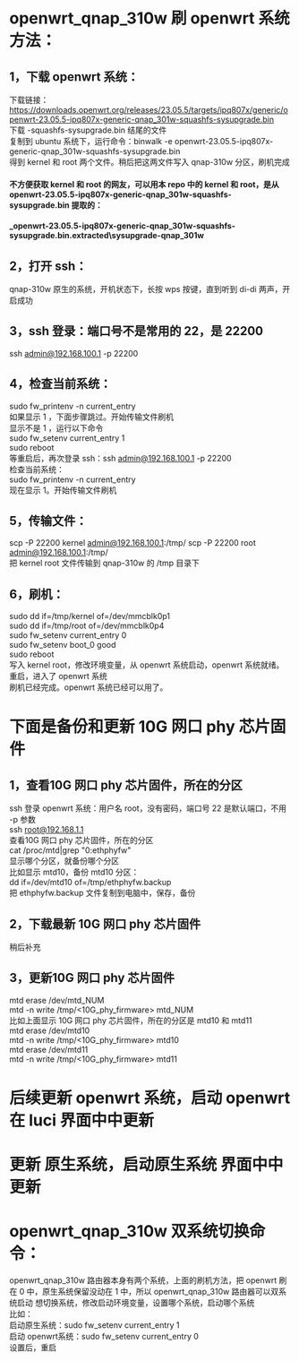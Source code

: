 # openwrt_qnap_310w 刷 openwrt 系统方法：  
## 1，下载 openwrt 系统：  
下载链接：https://downloads.openwrt.org/releases/23.05.5/targets/ipq807x/generic/openwrt-23.05.5-ipq807x-generic-qnap_301w-squashfs-sysupgrade.bin  
下载 -squashfs-sysupgrade.bin 结尾的文件  
复制到 ubuntu 系统下，运行命令：binwalk -e openwrt-23.05.5-ipq807x-generic-qnap_301w-squashfs-sysupgrade.bin  
得到 kernel 和 root 两个文件。稍后把这两文件写入 qnap-310w 分区，刷机完成  
#### 不方便获取 kernel 和 root 的网友，可以用本 repo 中的 kernel 和 root，是从 openwrt-23.05.5-ipq807x-generic-qnap_301w-squashfs-sysupgrade.bin 提取的：  
#### _openwrt-23.05.5-ipq807x-generic-qnap_301w-squashfs-sysupgrade.bin.extracted\sysupgrade-qnap_301w  
## 2，打开 ssh：  
qnap-310w 原生的系统，开机状态下，长按 wps 按键，直到听到 di-di 两声，开启成功  
## 3，ssh 登录：端口号不是常用的 22，是 22200  
ssh admin@192.168.100.1 -p 22200  
## 4，检查当前系统：  
sudo fw_printenv -n current_entry  
如果显示 1 ，下面步骤跳过。开始传输文件刷机  
显示不是 1 ，运行以下命令  
sudo fw_setenv current_entry 1  
sudo reboot  
等重启后，再次登录 ssh：ssh admin@192.168.100.1 -p 22200  
检查当前系统：  
sudo fw_printenv -n current_entry  
现在显示 1。开始传输文件刷机  
## 5，传输文件：  
scp -P 22200 kernel admin@192.168.100.1:/tmp/
scp -P 22200 root admin@192.168.100.1:/tmp/  
把 kernel root 文件传输到 qnap-310w 的 /tmp 目录下  
## 6，刷机：  
sudo dd if=/tmp/kernel of=/dev/mmcblk0p1  
sudo dd if=/tmp/root of=/dev/mmcblk0p4  
sudo fw_setenv current_entry 0  
sudo fw_setenv boot_0 good  
sudo reboot  
写入 kernel root，修改环境变量，从 openwrt 系统启动，openwrt 系统就绪。  
重启，进入了 openwrt 系统   
刷机已经完成。openwrt 系统已经可以用了。  
  
# 下面是备份和更新 10G 网口 phy 芯片固件  
## 1，查看10G 网口 phy 芯片固件，所在的分区  
ssh 登录 openwrt 系统：用户名 root，没有密码，端口号 22 是默认端口，不用 -p 参数  
ssh root@192.168.1.1  
查看10G 网口 phy 芯片固件，所在的分区  
cat /proc/mtd|grep "0:ethphyfw"  
显示哪个分区，就备份哪个分区  
比如显示 mtd10，备份 mtd10 分区：   
dd if=/dev/mtd10 of=/tmp/ethphyfw.backup  
把 ethphyfw.backup 文件复制到电脑中，保存，备份  
## 2，下载最新 10G 网口 phy 芯片固件    
稍后补充  
## 3，更新10G 网口 phy 芯片固件  
mtd erase /dev/mtd_NUM  
mtd -n write /tmp/<10G_phy_firmware> mtd_NUM  
比如上面显示 10G 网口 phy 芯片固件，所在的分区是 mtd10 和 mtd11  
mtd erase /dev/mtd10  
mtd -n write /tmp/<10G_phy_firmware> mtd10  
mtd erase /dev/mtd11  
mtd -n write /tmp/<10G_phy_firmware> mtd11  
  
# 后续更新 openwrt 系统，启动 openwrt 在 luci 界面中中更新  
# 更新 原生系统，启动原生系统 界面中中更新  
  
# openwrt_qnap_310w 双系统切换命令：  
openwrt_qnap_310w 路由器本身有两个系统，上面的刷机方法，把 openwrt 刷在 0 中，原生系统保留没动在 1 中，所以 openwrt_qnap_310w 路由器可以双系统启动
想切换系统，修改启动环境变量，设置哪个系统，启动哪个系统  
比如：  
启动原生系统：sudo fw_setenv current_entry 1  
启动 openwrt系统：sudo fw_setenv current_entry 0  
设置后，重启
